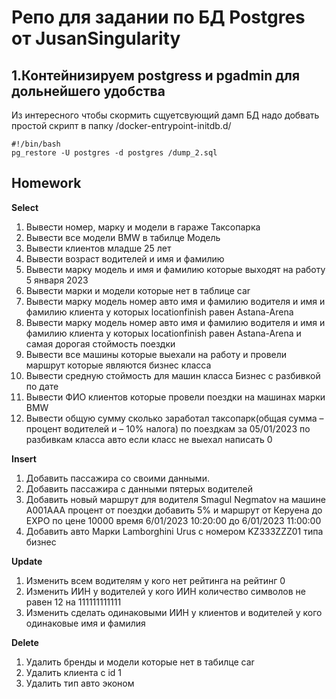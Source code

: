 # Репо для задании по БД Postgres от JusanSingularity

## 1.Контейнизируем postgress и pgadmin для дольнейшего удобства
Из интересного чтобы скормить сщуетсвующий дамп БД надо добвать простой скрипт в папку /docker-entrypoint-initdb.d/
```
#!/bin/bash
pg_restore -U postgres -d postgres /dump_2.sql
```
## Homework

__Select__
1.	Вывести номер, марку и модели в гараже Таксопарка
2.	Вывести все модели BMW в табилце Модель
3.	Вывести клиентов младше 25 лет
4.	Вывести возраст водителей и имя и фамилию
5.	Вывести марку модель и имя и фамилию которые выходят на работу 5 января 2023
6.	Вывести марки и модели которые нет в таблице car
7.	Вывести марку модель номер авто имя и фамилию водителя и имя и фамилию клиента у которых locationfinish равен Astana-Arena
8.	Вывести марку модель номер авто имя и фамилию водителя и имя и фамилию клиента у которых locationfinish равен Astana-Arena и самая дорогая стоймость поездки
9.	Вывести все машины которые выехали на работу и провели маршрут которые являются бизнес класса
10.	Вывести средную стоймость для машин класса Бизнес с разбивкой по дате
11.	Вывести ФИО клиентов которые провели поездки на машинах марки BMW 
12.	Вывести общую сумму сколько заработал таксопарк(общая сумма – процент водителей и – 10% налога) по поездкам за 05/01/2023 по разбивкам класса авто если класс не выехал написать 0

__Insert__

1.	Добавить пассажира со своими данными.
2.	Добавить пассажира с данными пятерых водителей
3.	Добавить новый маршрут для водителя Smagul Negmatov на машине А001ААА процент от поездки добавить 5% и маршрут от Керуена до EXPO по цене 10000 время 6/01/2023 10:20:00 до 6/01/2023 11:00:00
4.	Добавить авто Марки Lamborghini Urus с номером KZ333ZZZ01 типа бизнес


__Update__ 
1.	Изменить всем водителям у кого нет рейтинга на рейтинг 0
2.	Изменить ИИН у водителей у кого ИИН количество символов не равен 12 на 111111111111
3.	Изменить сделать одинаковыми ИИН у клиентов и водителей у кого одинаковые имя и фамилия

__Delete__ 
1.	Удалить бренды и модели которые нет в табилце car 
2.	Удалить клиента с id 1 
3.	Удалить тип авто эконом
